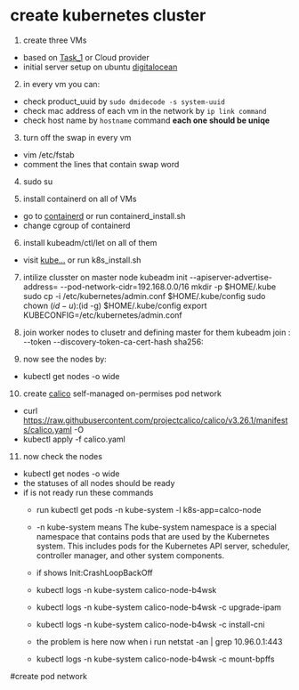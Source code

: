 # create kubernetes cluster
1. create three VMs 
 - based on [Task_1](https://github.com/mhesfahani97/DigiNext-DevOps-BootCamp/tree/main/Task_1) or Cloud provider
 - initial server setup on ubuntu [digitalocean](https://www.digitalocean.com/community/tutorials/initial-server-setup-with-ubuntu-20-04)

2. in every vm you can:
 - check product_uuid by `sudo dmidecode -s system-uuid` 
 - check mac address of each vm in the network by `ip link command`
 - check host name by `hostname` command
   **each one should be uniqe**

3. turn off the swap in every vm
 - vim /etc/fstab
 - comment the lines that contain swap word

4. sudo su

5. install containerd on all of VMs
 - go to [containerd](https://kubernetes.io/docs/setup/production-environment/container-runtimes/) or run containerd_install.sh 
 - change cgroup of containerd

6. install kubeadm/ctl/let on all of them  
 - visit [kube...](https://kubernetes.io/docs/setup/production-environment/tools/kubeadm/install-kubeadm/) or run k8s_install.sh

7. intilize clusster on master node
   kubeadm init --apiserver-advertise-address=<ip-address> --pod-network-cidr=192.168.0.0/16
   mkdir -p $HOME/.kube
   sudo cp -i /etc/kubernetes/admin.conf $HOME/.kube/config
   sudo chown $(id -u):$(id -g) $HOME/.kube/config
   export KUBECONFIG=/etc/kubernetes/admin.conf

8. join worker nodes to clusetr and defining master for them
   kubeadm join <control-plane-host>:<control-plane-port> --token <token> --discovery-token-ca-cert-hash sha256:<hash>

9. now see the nodes by:
 - kubectl get nodes -o wide

10. create [calico](https://docs.tigera.io/calico/latest/getting-started/kubernetes/self-managed-onprem/onpremises) self-managed on-permises pod network
 - curl https://raw.githubusercontent.com/projectcalico/calico/v3.26.1/manifests/calico.yaml -O
 - kubectl apply -f calico.yaml

11. now check the nodes
 - kubectl get nodes -o wide
 - the statuses of all nodes should be ready
 - if is not ready run these commands 
   - run kubectl get pods -n kube-system -l k8s-app=calco-node
    - -n kube-system means The kube-system namespace is a special namespace that contains pods that are used by the Kubernetes system. This includes pods for the Kubernetes API server, scheduler, controller manager, and other system components.
   - if shows Init:CrashLoopBackOff  
   - kubectl logs -n kube-system calico-node-b4wsk
   - kubectl logs -n kube-system calico-node-b4wsk -c upgrade-ipam
   - kubectl logs -n kube-system calico-node-b4wsk -c install-cni
   - the problem is here
now when i run netstat -an | grep 10.96.0.1:443



   - kubectl logs -n kube-system calico-node-b4wsk -c mount-bpffs
 


#create pod network
